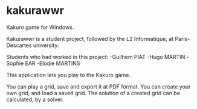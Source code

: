 # kakurawwr
Kakuro game for Windows.

Kakurawwr is a student project, followed by the L2 Informatique, at Paris-Descartes university. 

Students who had worked in this project:
   -Guilhem PIAT
   -Hugo MARTIN
   -Sophie EAR
   -Elodie MARTINS
    
This application lets you play to the Kakuro game. 

You can play a grid, save and export it at PDF format. You can create your own grid, and load a saved grid.
The solution of a created grid can be calculated, by a solver. 


